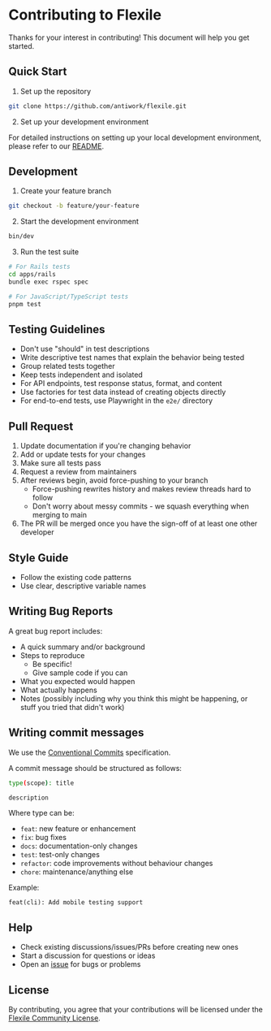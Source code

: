 # Contributing to Flexile

Thanks for your interest in contributing! This document will help you get started.

## Quick Start

1. Set up the repository

```bash
git clone https://github.com/antiwork/flexile.git
```

2. Set up your development environment

For detailed instructions on setting up your local development environment, please refer to our [README](README.md).

## Development

1. Create your feature branch

```bash
git checkout -b feature/your-feature
```

2. Start the development environment

```bash
bin/dev
```

3. Run the test suite

```bash
# For Rails tests
cd apps/rails
bundle exec rspec spec

# For JavaScript/TypeScript tests
pnpm test
```

## Testing Guidelines

- Don't use "should" in test descriptions
- Write descriptive test names that explain the behavior being tested
- Group related tests together
- Keep tests independent and isolated
- For API endpoints, test response status, format, and content
- Use factories for test data instead of creating objects directly
- For end-to-end tests, use Playwright in the `e2e/` directory

## Pull Request

1. Update documentation if you're changing behavior
2. Add or update tests for your changes
3. Make sure all tests pass
4. Request a review from maintainers
5. After reviews begin, avoid force-pushing to your branch
   - Force-pushing rewrites history and makes review threads hard to follow
   - Don't worry about messy commits - we squash everything when merging to main
6. The PR will be merged once you have the sign-off of at least one other developer

## Style Guide

- Follow the existing code patterns
- Use clear, descriptive variable names

## Writing Bug Reports

A great bug report includes:

- A quick summary and/or background
- Steps to reproduce
  - Be specific!
  - Give sample code if you can
- What you expected would happen
- What actually happens
- Notes (possibly including why you think this might be happening, or stuff you tried that didn't work)

## Writing commit messages

We use the [Conventional Commits](https://www.conventionalcommits.org/en/v1.0.0/) specification.

A commit message should be structured as follows:

```bash
type(scope): title

description
```

Where type can be:

- `feat`: new feature or enhancement
- `fix`: bug fixes
- `docs`: documentation-only changes
- `test`: test-only changes
- `refactor`: code improvements without behaviour changes
- `chore`: maintenance/anything else

Example:

```
feat(cli): Add mobile testing support
```

## Help

- Check existing discussions/issues/PRs before creating new ones
- Start a discussion for questions or ideas
- Open an [issue](https://github.com/antiwork/flexile/issues) for bugs or problems

## License

By contributing, you agree that your contributions will be licensed under the [Flexile Community License](LICENSE.md).
